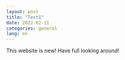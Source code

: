 ```yaml
---
layout: post
title: "Test1"
date: 2022-02-11
categories: general
lang: en
---
```


This website is new! Have full looking around!

[link]: https://foxelas.github.io/obi-lab-website/
